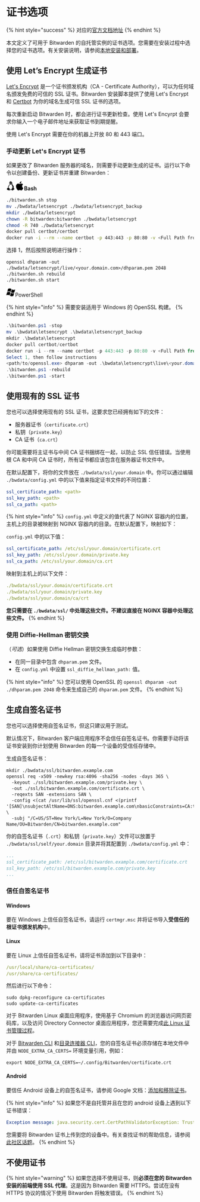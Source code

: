 # 证书选项

{% hint style="success" %}
对应的[官方文档地址](https://bitwarden.com/help/article/certificates/)
{% endhint %}

本文定义了可用于 Bitwarden 的自托管实例的证书选项。您需要在安装过程中选择您的证书选项。有关安装说明，请参阅[本地安装和部署](install-and-deploy-guides/install-and-deploy-linux.md)。

## 使用 Let’s Encrypt 生成证书 <a href="#generate-a-certificate-with-lets-encrypt" id="generate-a-certificate-with-lets-encrypt"></a>

[Let's Encrypt](https://letsencrypt.org/how-it-works/) 是一个证书颁发机构（CA - Certificate Authority），可以为任何域名颁发免费的可信的 SSL 证书。Bitwarden 安装脚本提供了使用 Let's Encrypt 和 [Certbot](https://certbot.eff.org/) 为你的域名生成可信 SSL 证书的选项。

每次重新启动 Bitwarden 时，都会进行证书更新检查。使用 Let's Encyrpt 会要求你输入一个电子邮件地址来获取证书到期提醒。

使用 Let's Encrypt 需要在你的机器上开放 80 和 443 端口。

### 手动更新 Let's Encrypt 证书 <a href="#manually-update-a-lets-encrypt-certificate" id="manually-update-a-lets-encrypt-certificate"></a>

如果更改了 Bitwarden 服务器的域名，则需要手动更新生成的证书。运行以下命令以创建备份、更新证书并重建 Bitwarden：

<img src="../.gitbook/assets/linux-24.png" alt="" data-size="line"><img src="../.gitbook/assets/apple-24.png" alt="" data-size="line">**Bash**

```bash
./bitwarden.sh stop
mv ./bwdata/letsencrypt ./bwdata/letsencrypt_backup
mkdir ./bwdata/letsencrypt
chown -R bitwarden:bitwarden ./bwdata/letsencrypt
chmod -R 740 ./bwdata/letsencrypt
docker pull certbot/certbot
docker run -i --rm --name certbot -p 443:443 -p 80:80 -v <Full Path from / >/bwdata/letsencrypt:/etc/letsencrypt/ certbot/certbot certonly --email <user@email.com> --logs-dir /etc/letsencrypt/logs
```

选择 1，然后按照说明进行操作：

```shell
openssl dhparam -out ./bwdata/letsencrypt/live/<your.domain.com>/dhparam.pem 2048
./bitwarden.sh rebuild
./bitwarden.sh start
```

<img src="../.gitbook/assets/os-windows-24.png" alt="" data-size="line">PowerShell

{% hint style="info" %}
需要安装适用于 Windows 的 OpenSSL 构建。
{% endhint %}

```powershell
.\bitwarden.ps1 -stop
mv .\bwdata\letsencrypt .\bwdata\letsencrypt_backup
mkdir .\bwdata\letsencrypt
docker pull certbot/certbot
docker run -i --rm --name certbot -p 443:443 -p 80:80 -v <Full Path from \ >\bwdata\letsencrypt\:/etc/letsencrypt/ certbot/certbot certonly --email <user@email.com> --logs-dir /etc/letsencrypt/logs
Select 1, then follow instructions
<path/to/openssl.exe> dhparam -out .\bwdata\letsencrypt\live\<your.domain.com>\dhparam.pem 2048
.\bitwarden.ps1 -rebuild
.\bitwarden.ps1 -start
```

## 使用现有的 SSL 证书 <a href="#use-an-existing-ssl-certificate" id="use-an-existing-ssl-certificate"></a>

您也可以选择使用现有的 SSL 证书，这要求您已经拥有如下的文件：

* 服务器证书（`certificate.crt`）
* 私钥（`private.key`）
* CA 证书（`ca.crt`）

你可能需要将主证书与中间 CA 证书捆绑在一起，以防止 SSL 信任错误。当使用根 CA 和中间 CA 证书时，所有证书都应该包含在服务器证书文件中。

在默认配置下，将你的文件放在 `./bwdata/ssl/your.domain` 中。你可以通过编辑 `./bwdata/config.yml` 中的以下值来指定证书文件的不同位置：

```yaml
ssl_certificate_path: <path>
ssl_key_path: <path>
ssl_ca_path: <path>
```

{% hint style="info" %}
`config.yml` 中定义的值代表了 NGINX 容器内的位置，主机上的目录被映射到 NGINX 容器内的目录。在默认配置下，映射如下：

`config.yml` 中的以下值：

```yaml
ssl_certificate_path: /etc/ssl/your.domain/certificate.crt
ssl_key_path: /etc/ssl/your.domain/private.key
ssl_ca_path: /etc/ssl/your.domain/ca.crt
```

映射到主机上的以下文件：

```yaml
./bwdata/ssl/your.domain/certificate.crt
./bwdata/ssl/your.domain/private.key
./bwdata/ssl/your.domain/ca/crt
```

**您只需要在 `./bwdata/ssl/` 中处理这些文件。不建议直接在 NGINX 容器中处理这些文件。**
{% endhint %}

### 使用 Diffie-Hellman 密钥交换 <a href="#using-diffie-hellman-key-exchange" id="using-diffie-hellman-key-exchange"></a>

（_可选_）如果使用 Diffie Hellman 密钥交换生成临时参数：

* 在同一目录中包含 `dhparam.pem` 文件。
* 在 `config.yml` 中设置 `ssl_diffie_hellman_path:` 值。

{% hint style="info" %}
您可以使用 OpenSSL 的 `openssl dhparam -out ./dhparam.pem 2048` 命令来生成自己的 `dhparam.pem` 文件。
{% endhint %}

## 生成自签名证书 <a href="#generate-a-self-signed-certificate" id="generate-a-self-signed-certificate"></a>

您也可以选择使用自签名证书，但这只建议用于测试。

默认情况下，Bitwarden 客户端应用程序不会信任自签名证书。你需要手动将该证书安装到你计划使用 Bitwarden 的每一个设备的受信任存储中。

生成自签名证书：

```shell
mkdir ./bwdata/ssl/bitwarden.example.com
openssl req -x509 -newkey rsa:4096 -sha256 -nodes -days 365 \
  -keyout ./ssl/bitwarden.example.com/private.key \
  -out ./ssl/bitwarden.example.com/certificate.crt \
  -reqexts SAN -extensions SAN \
  -config <(cat /usr/lib/ssl/openssl.cnf <(printf '[SAN]\nsubjectAltName=DNS:bitwarden.example.com\nbasicConstraints=CA:true')) \
  -subj "/C=US/ST=New York/L=New York/O=Company Name/OU=Bitwarden/CN=bitwarden.example.com"
```

你的自签名证书（`.crt`）和私钥（`private.key`）文件可以放置于 `./bwdata/ssl/self/your.domain` 目录并将其配置到 `./bwdata/config.yml` 中：

```yaml
...
ssl_certificate_path: /etc/ssl/bitwarden.example.com/certificate.crt
ssl_key_path: /etc/ssl/bitwarden.example.com/private.key
...
```

### 信任自签名证书 <a href="#trust-a-self-signed-certificate" id="trust-a-self-signed-certificate"></a>

#### Windows

要在 Windows 上信任自签名证书，请运行 `certmgr.msc` 并将证书导入**受信任的根证书颁发机构**中。

#### Linux

要在 Linux 上信任自签名证书，请将证书添加到以下目录中：

```yaml
/usr/local/share/ca-certificates/
/usr/share/ca-certificates/
```

然后进行以下命令：

```shell
sudo dpkg-reconfigure ca-certificates
sudo update-ca-certificates
```

对于 Bitwarden Linux 桌面应用程序，使用基于 Chromium 的浏览器访问网页密码库，以及访问 Directory Connector 桌面应用程序，您还需要完成[此 Linux 证书管理过程](https://chromium.googlesource.com/chromium/src/+/refs/heads/master/docs/linux/cert\_management.md)。

对于 [Bitwarden CLI](../password-manager/developer-tools/password-manager-cli.md) 和[目录连接器 CLI](../directory-connector/directory-connector-cli.md)，您的自签名证书必须存储在本地文件中并由 `NODE_EXTRA_CA_CERTS=` 环境变量引用，例如：

```shell
export NODE_EXTRA_CA_CERTS=~/.config/Bitwarden/certificate.crt
```

#### Android

要信任 Android 设备上的自签名证书，请参阅 Google 文档：[添加和移除证书](https://support.google.com/pixelphone/answer/2844832?hl=zh-Hans)。

{% hint style="info" %}
如果您不是自托管并且在您的 android 设备上遇到以下证书错误：

```yaml
Exception message: java.security.cert.CertPathValidatorException: Trust anchor for certification path not found.
```

您需要将 Bitwarden 证书上传到您的设备中。有关查找证书的帮助信息，请参阅[此社区话题](https://community.bitwarden.com/t/android-client-login-bitwarden-https-cert-problem/12132)。
{% endhint %}

## 不使用证书 <a href="#use-no-certificate" id="use-no-certificate"></a>

{% hint style="warning" %}
如果您选择不使用证书，则**必须在您的 Bitwarden 安装的前端使用 SSL 代理**。这是因为 Bitwarden 需要 HTTPS。尝试在没有 HTTPS 协议的情况下使用 Bitwarden 将触发错误。
{% endhint %}
